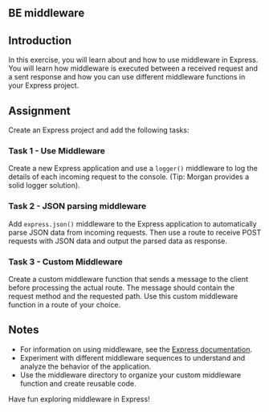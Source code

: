 ## BE middleware

## Introduction

In this exercise, you will learn about and how to use middleware in Express. You will learn how middleware is executed between a received request and a sent response and how you can use different middleware functions in your Express project.

## Assignment

Create an Express project and add the following tasks:

### Task 1 - Use Middleware

Create a new Express application and use a `logger()` middleware to log the details of each incoming request to the console. (Tip: Morgan provides a solid logger solution).

### Task 2 - JSON parsing middleware

Add `express.json()` middleware to the Express application to automatically parse JSON data from incoming requests. Then use a route to receive POST requests with JSON data and output the parsed data as response.

### Task 3 - Custom Middleware

Create a custom middleware function that sends a message to the client before processing the actual route. The message should contain the request method and the requested path. Use this custom middleware function in a route of your choice.

## Notes

-   For information on using middleware, see the [Express documentation](https://expressjs.com/).
-   Experiment with different middleware sequences to understand and analyze the behavior of the application.
-   Use the middleware directory to organize your custom middleware function and create reusable code.

Have fun exploring middleware in Express!
